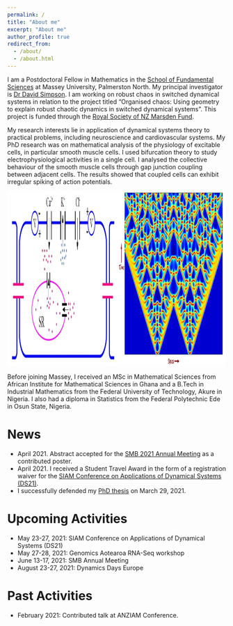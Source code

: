 ```yaml
---
permalink: /
title: "About me"
excerpt: "About me"
author_profile: true
redirect_from: 
  - /about/
  - /about.html
---
```

I am a Postdoctoral Fellow in Mathematics in the <a href="https://www.massey.ac.nz/massey/explore/departments/institute-fundamental-sciences/institute-fundamental-sciences_home.cfm">School of Fundamental Sciences</a> at Massey University, Palmerston North. My principal investigator is <a href="https://www.massey.ac.nz/~djwsimps/">Dr David Simpson</a>. I am working on robust chaos in switched dynamical systems in relation to the project titled “Organised chaos: Using geometry to explain robust chaotic dynamics in switched dynamical systems”. This project is funded through the <a href="https://www.royalsociety.org.nz/what-we-do/funds-and-opportunities/marsden/awarded-grants/marsden-fund-awards-2018/">Royal Society of NZ Marsden Fund</a>.

My research interests lie in application of dynamical systems theory to practical problems, including neuroscience and cardiovascular systems. My PhD research was on mathematical analysis of the physiology of excitable cells, in particular smooth muscle cells. I used bifurcation theory to study electrophysiological activities in a single cell. I analysed the collective behaviour of the smooth muscle cells through gap junction coupling between adjacent cells. The results showed that coupled cells can exhibit irregular spiking of action potentials.

 <img src="images/SMC.JPG" alt="SMC"  height="400" width="250" class="inline"/><img src="images/patt1.JPG" alt="pattern1"  height="400" width="250" class="inline"/> 


Before joining Massey, I received an MSc in Mathematical Sciences from African Institute for Mathematical Sciences in Ghana and a B.Tech in Industrial Mathematics from the Federal University of Technology, Akure in Nigeria. I also had a diploma in Statistics from the Federal Polytechnic Ede in Osun State, Nigeria.


News
===
* April 2021. Abstract accepted for the <a href="https://www.smb2021.org/home">SMB 2021 Annual Meeting</a> as a contributed poster.
* April 2021.  I received a Student Travel Award in the form of a registration waiver for the <a href="https://www.siam.org/conferences/cm/conference/ds21">SIAM Conference on Applications of Dynamical Systems (DS21)</a>.
* I successfully defended my <a href="https://twitter.com/rgbrown/status/1376367443963117574">PhD thesis</a> on March 29, 2021. 

Upcoming Activities
===
* May 23-27, 2021: SIAM Conference on Applications of Dynamical Systems (DS21)
* May 27-28, 2021: Genomics Aotearoa RNA-Seq workshop
* June 13-17, 2021: SMB Annual Meeting
* August 23-27, 2021: Dynamics Days Europe

Past Activities
===
* February 2021: Contributed talk at ANZIAM Conference.




